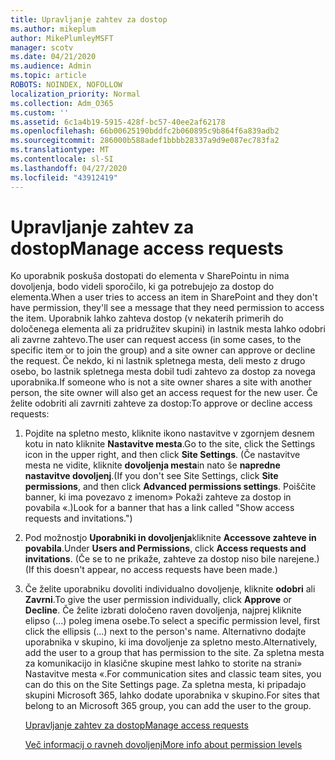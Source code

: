```yaml
---
title: Upravljanje zahtev za dostop
ms.author: mikeplum
author: MikePlumleyMSFT
manager: scotv
ms.date: 04/21/2020
ms.audience: Admin
ms.topic: article
ROBOTS: NOINDEX, NOFOLLOW
localization_priority: Normal
ms.collection: Adm_O365
ms.custom: ''
ms.assetid: 6c1a4b19-5915-428f-bc57-40ee2af62178
ms.openlocfilehash: 66b00625190bddfc2b060895c9b864f6a839adb2
ms.sourcegitcommit: 286000b588adef1bbbb28337a9d9e087ec783fa2
ms.translationtype: MT
ms.contentlocale: sl-SI
ms.lasthandoff: 04/27/2020
ms.locfileid: "43912419"
---
```

# <a name="manage-access-requests"></a><span data-ttu-id="fbb4c-102">Upravljanje zahtev za dostop</span><span class="sxs-lookup"><span data-stu-id="fbb4c-102">Manage access requests</span></span>

<span data-ttu-id="fbb4c-103">Ko uporabnik poskuša dostopati do elementa v SharePointu in nima dovoljenja, bodo videli sporočilo, ki ga potrebujejo za dostop do elementa.</span><span class="sxs-lookup"><span data-stu-id="fbb4c-103">When a user tries to access an item in SharePoint and they don't have permission, they'll see a message that they need permission to access the item.</span></span> <span data-ttu-id="fbb4c-104">Uporabnik lahko zahteva dostop (v nekaterih primerih do določenega elementa ali za pridružitev skupini) in lastnik mesta lahko odobri ali zavrne zahtevo.</span><span class="sxs-lookup"><span data-stu-id="fbb4c-104">The user can request access (in some cases, to the specific item or to join the group) and a site owner can approve or decline the request.</span></span> <span data-ttu-id="fbb4c-105">Če nekdo, ki ni lastnik spletnega mesta, deli mesto z drugo osebo, bo lastnik spletnega mesta dobil tudi zahtevo za dostop za novega uporabnika.</span><span class="sxs-lookup"><span data-stu-id="fbb4c-105">If someone who is not a site owner shares a site with another person, the site owner will also get an access request for the new user.</span></span> <span data-ttu-id="fbb4c-106">Če želite odobriti ali zavrniti zahteve za dostop:</span><span class="sxs-lookup"><span data-stu-id="fbb4c-106">To approve or decline access requests:</span></span>
  
1. <span data-ttu-id="fbb4c-107">Pojdite na spletno mesto, kliknite ikono nastavitve v zgornjem desnem kotu in nato kliknite **Nastavitve mesta**.</span><span class="sxs-lookup"><span data-stu-id="fbb4c-107">Go to the site, click the Settings icon in the upper right, and then click **Site Settings**.</span></span> <span data-ttu-id="fbb4c-108">(Če nastavitve mesta ne vidite, kliknite **dovoljenja mesta**in nato še **napredne nastavitve dovoljenj**.</span><span class="sxs-lookup"><span data-stu-id="fbb4c-108">(If you don't see Site Settings, click **Site permissions**, and then click **Advanced permissions settings**.</span></span> <span data-ttu-id="fbb4c-109">Poiščite banner, ki ima povezavo z imenom» Pokaži zahteve za dostop in povabila «.)</span><span class="sxs-lookup"><span data-stu-id="fbb4c-109">Look for a banner that has a link called "Show access requests and invitations.")</span></span>
    
2. <span data-ttu-id="fbb4c-110">Pod možnostjo **Uporabniki in dovoljenja**kliknite **Accessove zahteve in povabila**.</span><span class="sxs-lookup"><span data-stu-id="fbb4c-110">Under **Users and Permissions**, click **Access requests and invitations**.</span></span> <span data-ttu-id="fbb4c-111">(Če se to ne prikaže, zahteve za dostop niso bile narejene.)</span><span class="sxs-lookup"><span data-stu-id="fbb4c-111">(If this doesn't appear, no access requests have been made.)</span></span>
    
3. <span data-ttu-id="fbb4c-112">Če želite uporabniku dovoliti individualno dovoljenje, kliknite **odobri** ali **Zavrni**.</span><span class="sxs-lookup"><span data-stu-id="fbb4c-112">To give the user permission individually, click **Approve** or **Decline**.</span></span> <span data-ttu-id="fbb4c-113">Če želite izbrati določeno raven dovoljenja, najprej kliknite elipso (...) poleg imena osebe.</span><span class="sxs-lookup"><span data-stu-id="fbb4c-113">To select a specific permission level, first click the ellipsis (...) next to the person's name.</span></span> <span data-ttu-id="fbb4c-114">Alternativno dodajte uporabnika v skupino, ki ima dovoljenje za spletno mesto.</span><span class="sxs-lookup"><span data-stu-id="fbb4c-114">Alternatively, add the user to a group that has permission to the site.</span></span> <span data-ttu-id="fbb4c-115">Za spletna mesta za komunikacijo in klasične skupine mest lahko to storite na strani» Nastavitve mesta «.</span><span class="sxs-lookup"><span data-stu-id="fbb4c-115">For communication sites and classic team sites, you can do this on the Site Settings page.</span></span> <span data-ttu-id="fbb4c-116">Za spletna mesta, ki pripadajo skupini Microsoft 365, lahko dodate uporabnika v skupino.</span><span class="sxs-lookup"><span data-stu-id="fbb4c-116">For sites that belong to an Microsoft 365 group, you can add the user to the group.</span></span>
    
    [<span data-ttu-id="fbb4c-117">Upravljanje zahtev za dostop</span><span class="sxs-lookup"><span data-stu-id="fbb4c-117">Manage access requests </span></span>](https://go.microsoft.com/fwlink/?linkid=2008747)
    
    [<span data-ttu-id="fbb4c-118">Več informacij o ravneh dovoljenj</span><span class="sxs-lookup"><span data-stu-id="fbb4c-118">More info about permission levels</span></span>](https://go.microsoft.com/fwlink/?linkid=867071)
    

